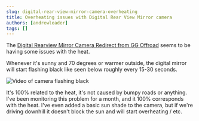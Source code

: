 ```yaml
---
slug: digital-rear-view-mirror-camera-overheating
title: Overheating issues with Digital Rear View Mirror camera
authors: [andrewleader]
tags: []
---
```


The [Digital Rearview Mirror Camera Redirect from GG Offroad](https://www.ggoffroad.com/store/p/digital-rearview-camera-relocation-kit-tundra-22-24-tacoma-24-psdz8) seems to be having some issues with the heat.

Whenever it's sunny and 70 degrees or warmer outside, the digital mirror will start flashing black like seen below roughly every 15-30 seconds.

![Video of camera flashing black](./img/CameraOverheatSmall.gif)

It's 100% related to the heat, it's not caused by bumpy roads or anything. I've been monitoring this problem for a month, and it 100% corresponds with the heat. I've even added a basic sun shade to the camera, but if we're driving downhill it doesn't block the sun and will start overheating / etc.